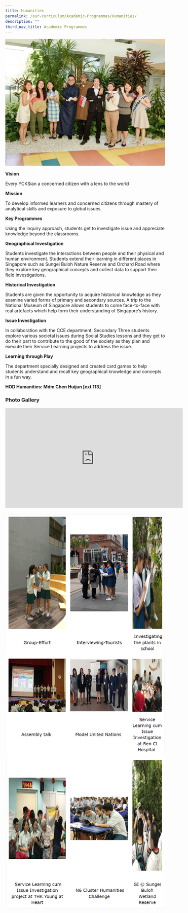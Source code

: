 ```yaml
---
title: Humanities
permalink: /our-curriculum/Academic-Programmes/Humanities/
description: ""
third_nav_title: Academic Programmes
---
```

![](/images/Our%20Curriculum/Academic%20Programmes/Humanities/H1.jpg)

**Vision** 

Every YCKSian a concerned citizen with a lens to the world 

  

****Mission**** 

To develop informed learners and concerned citizens through mastery of analytical skills and exposure to global issues. 

  

****Key Programmes**** 

Using the inquiry approach, students get to investigate issue and appreciate knowledge beyond the classrooms. 

  

****Geographical Investigation**** 

Students investigate the interactions between people and their physical and human environment. Students extend their learning in different places in Singapore such as Sungei Buloh Nature Reserve and Orchard Road where they explore key geographical concepts and collect data to support their field investigations. 

  

****Historical Investigation**** 

Students are given the opportunity to acquire historical knowledge as they examine varied forms of primary and secondary sources. A trip to the National Museum of Singapore allows students to come face-to-face with real artefacts which help form their understanding of Singapore’s history. 

  

****Issue Investigation**** 

In collaboration with the CCE department, Secondary Three students explore various societal issues during Social Studies lessons and they get to do their part to contribute to the good of the society as they plan and execute their Service Learning projects to address the issue.

**Learning through Play**   

The department specially designed and created card games to help students understand and recall key geographical knowledge and concepts in a fun way. 

 
**HOD Humanities: Mdm Chen Huijun \[ext 113\]**

### **Photo Gallery**

<iframe width="560" height="315" src="https://www.youtube.com/embed/c7X0OgYNpzk" title="YouTube video player" frameborder="0" allow="accelerometer; autoplay; clipboard-write; encrypted-media; gyroscope; picture-in-picture" allowfullscreen></iframe>

![](/images/Our%20Curriculum/Academic%20Programmes/Humanities/H2.png)
![](/images/Our%20Curriculum/Academic%20Programmes/Humanities/H3.png)
![](/images/Our%20Curriculum/Academic%20Programmes/Humanities/H4.png)




